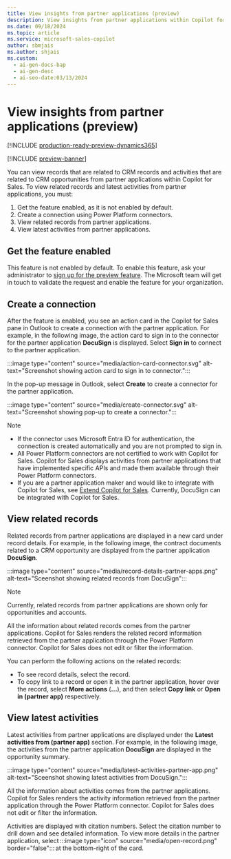 ```yaml
---
title: View insights from partner applications (preview)
description: View insights from partner applications within Copilot for Sales.
ms.date: 09/18/2024
ms.topic: article
ms.service: microsoft-sales-copilot
author: sbmjais
ms.author: shjais
ms.custom:
  - ai-gen-docs-bap
  - ai-gen-desc
  - ai-seo-date:03/13/2024
---
```


# View insights from partner applications (preview)

[!INCLUDE [production-ready-preview-dynamics365](~/../shared-content/shared/preview-includes/production-ready-preview-dynamics365.md)]

[!INCLUDE [preview-banner](~/../shared-content/shared/preview-includes/preview-banner.md)]

You can view records that are related to CRM records and activities that are related to CRM opportunities from partner applications within Copilot for Sales. To view related records and latest activities from partner applications, you must:

1. Get the feature enabled, as it is not enabled by default.
1. Create a connection using Power Platform connectors.
1. View related records from partner applications.
1. View latest activities from partner applications.

## Get the feature enabled

This feature is not enabled by default. To enable this feature, ask your administrator to [sign up for the preview feature](https://aka.ms/CopilotForSalesExtensibilityPreview). The Microsoft team will get in touch to validate the request and enable the feature for your organization.

## Create a connection

After the feature is enabled, you see an action card in the Copilot for Sales pane in Outlook to create a connection with the partner application. For example, in the following image, the action card to sign in to the connector for the partner application **DocuSign** is displayed. Select **Sign in** to connect to the partner application. 

:::image type="content" source="media/action-card-connector.svg" alt-text="Screenshot showing action card to sign in to connector.":::

In the pop-up message in Outlook, select **Create** to create a connector for the partner application. 

:::image type="content" source="media/create-connector.svg" alt-text="Screenshot showing pop-up to create a connector.":::

> [!NOTE]
> - If the connector uses Microsoft Entra ID for authentication, the connection is created automatically and you are not prompted to sign in.
> - All Power Platform connectors are not certified to work with Copilot for Sales. Copilot for Sales displays activities from partner applications that have implemented specific APIs and made them available through their Power Platform connectors.
> - If you are a partner application maker and would like to integrate with Copilot for Sales, see [Extend Copilot for Sales](extend-copilot-for-sales.md). Currently, DocuSign can be integrated with Copilot for Sales. 

## View related records

Related records from partner applications are displayed in a new card under record details. For example, in the following image, the contract documents related to a CRM opportunity are displayed from the partner application **DocuSign**.

:::image type="content" source="media/record-details-partner-apps.png" alt-text="Sceenshot showing related records from DocuSign":::

> [!NOTE]
> Currently, related records from partner applications are shown only for opportunities and accounts.

All the information about related records comes from the partner applications. Copilot for Sales renders the related record information retrieved from the partner application through the Power Platform connector. Copilot for Sales does not edit or filter the information.

You can perform the following actions on the related records:
- To see record details, select the record. 
- To copy link to a record or open it in the partner application, hover over the record, select **More actions** (**…**), and then select **Copy link** or **Open in (partner app)** respectively.

## View latest activities

Latest activities from partner applications are displayed under the **Latest activities from (partner app)** section. For example, in the following image, the activities from the partner application **DocuSign** are displayed in the opportunity summary.

:::image type="content" source="media/latest-activities-partner-app.png" alt-text="Sceenshot showing latest activities from DocuSign.":::

All the information about activities comes from the partner applications. Copilot for Sales renders the activity information retrieved from the partner application through the Power Platform connector. Copilot for Sales does not edit or filter the information.

Activities are displayed with citation numbers. Select the citation number to drill down and see detailed information. To view more details in the partner application, select :::image type="icon" source="media/open-record.png" border="false"::: at the bottom-right of the card. 